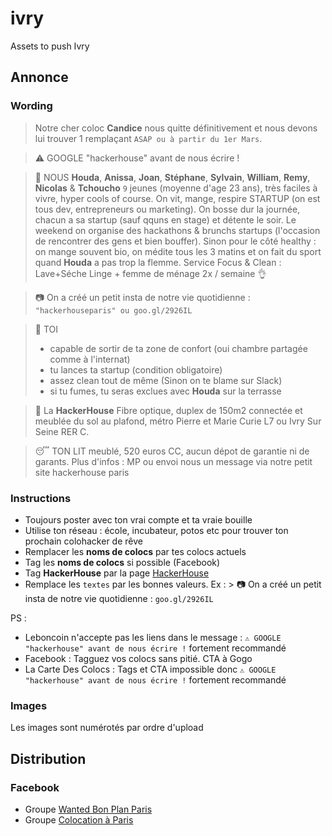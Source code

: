 # ivry
Assets to push Ivry

## Annonce
### Wording
> Notre cher coloc **Candice** nous quitte définitivement et nous devons lui trouver 1 remplaçant `ASAP ou à partir du 1er Mars`.

> ⚠️ GOOGLE "hackerhouse" avant de nous écrire !

> 👫 NOUS
**Houda**, **Anissa**, **Joan**, **Stéphane**, **Sylvain**, **William**, **Remy**, **Nicolas** & **Tchoucho** `9` jeunes (moyenne d'age 23 ans), très faciles à vivre, hyper cools of course. 
On vit, mange, respire STARTUP (on est tous dev, entrepreneurs ou marketing). 
On bosse dur la journée, chacun a sa startup (sauf qquns en stage) et détente le soir. Le weekend on organise des hackathons & brunchs startups (l'occasion de rencontrer des gens et bien bouffer). 
Sinon pour le côté healthy : on mange souvent bio, on médite tous les 3 matins et on fait du sport quand **Houda** a pas trop la flemme.
Service Focus & Clean : Lave+Séche Linge + femme de ménage 2x / semaine 👌

> 📷 On a créé un petit insta de notre vie quotidienne : `"hackerhouseparis" ou goo.gl/2926IL`

> 👱 TOI 
> - capable de sortir de ta zone de confort (oui chambre partagée comme à l'internat) 
> - tu lances ta startup (condition obligatoire) 
> - assez clean tout de même (Sinon on te blame sur Slack) 
> - si tu fumes, tu seras exclues avec **Houda** sur la terrasse

> 🏡 La **HackerHouse**
> Fibre optique, duplex de 150m2 connectée et meublée du sol au plafond, métro Pierre et Marie Curie L7 ou Ivry Sur Seine RER C.

> 😴 TON LIT
> meublé, 520 euros CC, aucun dépot de garantie ni de garants.
> Plus d'infos : MP ou envoi nous un message via notre petit site hackerhouse paris

### Instructions
- Toujours poster avec ton vrai compte et ta vraie bouille
- Utilise ton réseau : école, incubateur, potos etc pour trouver ton prochain colohacker de rêve
- Remplacer les **noms de colocs** par tes colocs actuels
- Tag les **noms de colocs** si possible (Facebook)
- Tag **HackerHouse** par la page [HackerHouse](https://www.facebook.com/hackerhouseparis/)
- Remplace les `textes` par les bonnes valeurs. Ex : > 📷 On a créé un petit insta de notre vie quotidienne : `goo.gl/2926IL`

PS : 
- Leboncoin n'accepte pas les liens dans le message : `⚠️ GOOGLE "hackerhouse" avant de nous écrire !` fortement recommandé
- Facebook : Tagguez vos colocs sans pitié. CTA à Gogo
- La Carte Des Colocs : Tags et CTA impossible donc `⚠️ GOOGLE "hackerhouse" avant de nous écrire !` fortement recommandé

### Images
Les images sont numérotés par ordre d'upload

## Distribution
### Facebook
- Groupe [Wanted Bon Plan Paris](https://www.facebook.com/groups/WantedBP/)
- Groupe [Colocation à Paris](https://www.facebook.com/groups/Colocation.in.Paris/)
